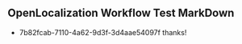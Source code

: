 ## OpenLocalization Workflow Test MarkDown
* 7b82fcab-7110-4a62-9d3f-3d4aae54097f thanks!

<!--HONumber=Aug16_HO1-->



